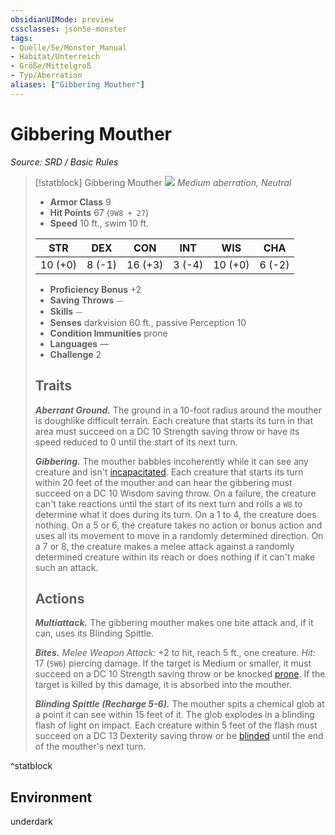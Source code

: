 ```yaml
---
obsidianUIMode: preview
cssclasses: json5e-monster
tags:
- Quelle/5e/Monster_Manual
- Habitat/Unterreich
- Größe/Mittelgroß
- Typ/Aberration
aliases: ["Gibbering Mouther"]
---
```

# Gibbering Mouther
*Source: SRD / Basic Rules*  

> [!statblock] Gibbering Mouther
> ![](compendium/bestiary/aberration/token/gibbering-mouther.png#token)
> *Medium aberration, Neutral*
> 
> - **Armor Class** 9 
> - **Hit Points** 67 (`9W8 + 27`)
> - **Speed** 10 ft., swim 10 ft.
> 
> |STR|DEX|CON|INT|WIS|CHA|
> |:---:|:---:|:---:|:---:|:---:|:---:|
> |10 (+0)| 8 (-1)|16 (+3)| 3 (-4)|10 (+0)| 6 (-2)|
> 
> - **Proficiency Bonus** +2
> - **Saving Throws** ⏤
> - **Skills** ⏤
> - **Senses** darkvision 60 ft., passive Perception 10
> - **Condition Immunities** prone
> - **Languages** —
> - **Challenge** 2
> 
> ## Traits
> 
> ***Aberrant Ground.*** The ground in a 10-foot radius around the mouther is doughlike difficult terrain. Each creature that starts its turn in that area must succeed on a DC 10 Strength saving throw or have its speed reduced to 0 until the start of its next turn.
> 
> ***Gibbering.*** The mouther babbles incoherently while it can see any creature and isn't [incapacitated](rules/conditions.md#incapacitated). Each creature that starts its turn within 20 feet of the mouther and can hear the gibbering must succeed on a DC 10 Wisdom saving throw. On a failure, the creature can't take reactions until the start of its next turn and rolls a `W8` to determine what it does during its turn. On a 1 to 4, the creature does nothing. On a 5 or 6, the creature takes no action or bonus action and uses all its movement to move in a randomly determined direction. On a 7 or 8, the creature makes a melee attack against a randomly determined creature within its reach or does nothing if it can't make such an attack.
> 
> ## Actions
> 
> ***Multiattack.*** The gibbering mouther makes one bite attack and, if it can, uses its Blinding Spittle.
> 
> ***Bites.*** *Melee Weapon Attack:* +2 to hit, reach 5 ft., one creature. *Hit:* 17 (`5W6`) piercing damage. If the target is Medium or smaller, it must succeed on a DC 10 Strength saving throw or be knocked [prone](rules/conditions.md#prone). If the target is killed by this damage, it is absorbed into the mouther.
> 
> ***Blinding Spittle (Recharge 5-6).*** The mouther spits a chemical glob at a point it can see within 15 feet of it. The glob explodes in a blinding flash of light on impact. Each creature within 5 feet of the flash must succeed on a DC 13 Dexterity saving throw or be [blinded](rules/conditions.md#blinded) until the end of the mouther's next turn.

^statblock

## Environment

underdark